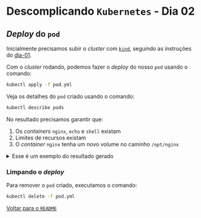 # Descomplicando `Kubernetes` - Dia 02

## _Deploy_ do `pod`

Inicialmente precisamos subir o _cluster_ com [`kind`][kind], seguindo as instruções do [dia-01][dia-01].

Com o _cluster_ rodando, podemos fazer o _deploy_ do nosso `pod` usando o comando:

```bash
kubectl apply -f pod.yml
```

Veja os detalhes do `pod` criado usando o comando:

```bash
kubectl describe pods
```

No resultado precisamos garantir que:

1. Os _containers_ `nginx`, `echo` e `shell` existam
2. Limites de recursos existam
3. O _container_ `nginx` tenha um novo volume no caminho `/opt/nginx`

<details>
<summary>Esse é um exemplo do resultado gerado</summary>

```
Name:             podsmania
Namespace:        default
Priority:         0
Service Account:  default
Node:             dk8s-day-001-worker/172.21.0.4
Start Time:       Wed, 15 May 2024 20:46:58 +0000
Labels:           run=podsmania
                  service=webserver
Annotations:      <none>
Status:           Running
IP:               10.244.2.7
IPs:
  IP:  10.244.2.7
Containers:
  nginx:
    Container ID:   containerd://88dc17958d8239662a337239b354d54e93e83e085fec6314509810b83b8ac7f5
    Image:          nginx
    Image ID:       docker.io/library/nginx@sha256:a484819eb60211f5299034ac80f6a681b06f89e65866ce91f356ed7c72af059c
    Port:           <none>
    Host Port:      <none>
    State:          Running
      Started:      Wed, 15 May 2024 20:47:00 +0000
    Ready:          True
    Restart Count:  0
    Limits:
      cpu:     500m
      memory:  128Mi
    Requests:
      cpu:        300m
      memory:     96Mi
    Environment:  <none>
    Mounts:
      /opt/nginx from custom-nginx-opt (rw)
      /var/run/secrets/kubernetes.io/serviceaccount from kube-api-access-6s7g9 (ro)
  echo:
    Container ID:   containerd://6160153c3a075864a8cbbd54a0d9544c87ae1e9b75f2282919422e65f2e7113a
    Image:          ealen/echo-server
    Image ID:       docker.io/ealen/echo-server@sha256:ec8a6e95890df937a1eb5fafca033a32172d4f43c1fea1f302931d5f230a137f
    Port:           <none>
    Host Port:      <none>
    State:          Running
      Started:      Wed, 15 May 2024 20:47:02 +0000
    Ready:          True
    Restart Count:  0
    Limits:
      cpu:     500m
      memory:  128Mi
    Requests:
      cpu:     250m
      memory:  96Mi
    Environment:
      PORT:  3000
    Mounts:
      /var/run/secrets/kubernetes.io/serviceaccount from kube-api-access-6s7g9 (ro)
  shell:
    Container ID:  containerd://5bccc9905d38438ee05954cdb2e7283dfdb6e1a95ce7c260740887a13ee1ef64
    Image:         ubuntu
    Image ID:      docker.io/library/ubuntu@sha256:3f85b7caad41a95462cf5b787d8a04604c8262cdcdf9a472b8c52ef83375fe15
    Port:          <none>
    Host Port:     <none>
    Args:
      sleep
      infinity
    State:          Running
      Started:      Wed, 15 May 2024 20:47:04 +0000
    Ready:          True
    Restart Count:  0
    Limits:
      cpu:     250m
      memory:  96Mi
    Requests:
      cpu:        100m
      memory:     32Mi
    Environment:  <none>
    Mounts:
      /var/run/secrets/kubernetes.io/serviceaccount from kube-api-access-6s7g9 (ro)
Conditions:
  Type                        Status
  PodReadyToStartContainers   True
  Initialized                 True
  Ready                       True
  ContainersReady             True
  PodScheduled                True
Volumes:
  custom-nginx-opt:
    Type:       EmptyDir (a temporary directory that shares a pod's lifetime)
    Medium:
    SizeLimit:  256Mi
  kube-api-access-6s7g9:
    Type:                    Projected (a volume that contains injected data from multiple sources)
    TokenExpirationSeconds:  3607
    ConfigMapName:           kube-root-ca.crt
    ConfigMapOptional:       <nil>
    DownwardAPI:             true
QoS Class:                   Burstable
Node-Selectors:              <none>
Tolerations:                 node.kubernetes.io/not-ready:NoExecute op=Exists for 300s
                             node.kubernetes.io/unreachable:NoExecute op=Exists for 300s
Events:
  Type    Reason     Age   From               Message
  ----    ------     ----  ----               -------
  Normal  Scheduled  18m   default-scheduler  Successfully assigned default/podsmania to dk8s-day-001-worker
  Normal  Pulling    18m   kubelet            Pulling image "nginx"
  Normal  Pulled     18m   kubelet            Successfully pulled image "nginx" in 1.481s (1.481s including waiting)
  Normal  Created    18m   kubelet            Created container nginx
  Normal  Started    18m   kubelet            Started container nginx
  Normal  Pulling    18m   kubelet            Pulling image "ealen/echo-server"
  Normal  Pulled     18m   kubelet            Successfully pulled image "ealen/echo-server" in 1.86s (1.86s including waiting)
  Normal  Created    18m   kubelet            Created container echo
  Normal  Started    18m   kubelet            Started container echo
  Normal  Pulling    18m   kubelet            Pulling image "ubuntu"
  Normal  Pulled     18m   kubelet            Successfully pulled image "ubuntu" in 1.597s (1.597s including waiting)
  Normal  Created    18m   kubelet            Created container shell
  Normal  Started    18m   kubelet            Started container shell
```
</details>

### Limpando o _deploy_

Para remover o `pod` criado, executamos o comando:

```bash
kubectl delete -f pod.yml
```

[Voltar para o `README`][readme]

[kind]: https://kind.sigs.k8s.io/
[dia-01]: ../day-001/README.md
[readme]: ../README.md
